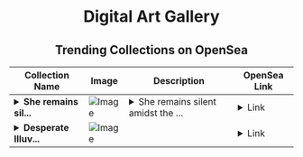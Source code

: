 <div align="center">

# Digital Art Gallery

## Trending Collections on OpenSea

| Collection Name                       | Image                                                                                     | Description                       | OpenSea Link                                                                                          |
|---------------------------------------|-------------------------------------------------------------------------------------------|-----------------------------------|--------------------------------------------------------------------------------------------------------|
| **<details><summary>She remains sil...</summary>She remains silent amidst the blossoms.</details>** | ![Image](https://i.seadn.io/s/raw/files/592bd4e9899347591be12c6455640184.png?w=500&auto=format?w=200&auto=format) | <details><summary>She remains silent amidst the ...</summary>She remains silent amidst the blossoms.</details> | <details><summary>Link</summary>[She remains silent amidst the blossoms.](https://opensea.io/collection/she-remains-silent-amidst-the-blossoms-1)</details> |
| **<details><summary>Desperate Illuv...</summary>Desperate Illuvium Messages Sent Using Minting</details>** | ![Image](https://i.seadn.io/s/raw/files/43d3db669183993f268e1b856e4f560c.png?w=500&auto=format?w=200&auto=format) |  | <details><summary>Link</summary>[Desperate Illuvium Messages Sent Using Minting](https://opensea.io/collection/desperate-illuvium-messages-sent-using-minting)</details> |

</div>